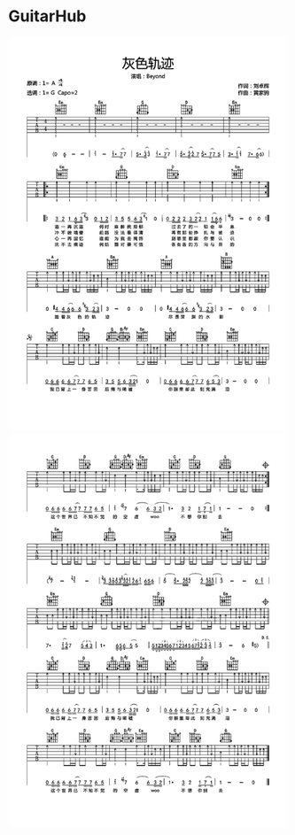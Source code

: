 # GuitarHub

![beyond《灰色轨迹》吉他谱_G调高清版_0](./beyond《灰色轨迹》吉他谱_G调高清版_0.jpg)
![beyond《灰色轨迹》吉他谱_G调高清版_1](./beyond《灰色轨迹》吉他谱_G调高清版_1.jpg)
